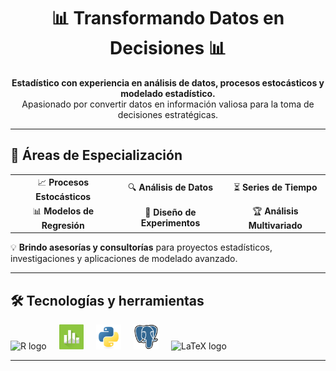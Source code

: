 <h1 align="center">📊 Transformando Datos en Decisiones 📊</h1>

<p align="center">
  <strong>Estadístico con experiencia en análisis de datos, procesos estocásticos y modelado estadístico.</strong><br>
  Apasionado por convertir datos en información valiosa para la toma de decisiones estratégicas. 
</p>

---

## 🚀 **Áreas de Especialización**  

<table align="center">
  <tr>
    <td align="center">📈 <strong>Procesos Estocásticos</strong></td>
    <td align="center">🔍 <strong>Análisis de Datos</strong></td>
    <td align="center">⏳ <strong>Series de Tiempo</strong></td>
  </tr>
  <tr>
    <td align="center">📊 <strong>Modelos de Regresión</strong></td>
    <td align="center">🧪 <strong>Diseño de Experimentos</strong></td>
    <td align="center">🏆 <strong>Análisis Multivariado</strong></td>
  </tr>
</table> 

💡 **Brindo asesorías y consultorías** para proyectos estadísticos, investigaciones y aplicaciones de modelado avanzado.

---

## 🛠️ Tecnologías y herramientas  

<div align="left">
  <img src="https://www.r-project.org/Rlogo.png" height="40" alt="R logo" />
  <img width="12" />
  <img src="https://github.com/PredicStat/PredicStat/blob/main/Minitab.png?raw=true" height="40" alt="Minitab logo" />
  <img width="12" />
  <img src="https://raw.githubusercontent.com/devicons/devicon/master/icons/python/python-original.svg" height="40" alt="Python logo" />
  <img width="12" />
  <img src="https://raw.githubusercontent.com/devicons/devicon/master/icons/postgresql/postgresql-original.svg" height="40" alt="PostgreSQL logo" />
  <img width="12" />
  <img src="https://upload.wikimedia.org/wikipedia/commons/9/92/LaTeX_logo.svg" height="40" alt="LaTeX logo" />
</div>

---



